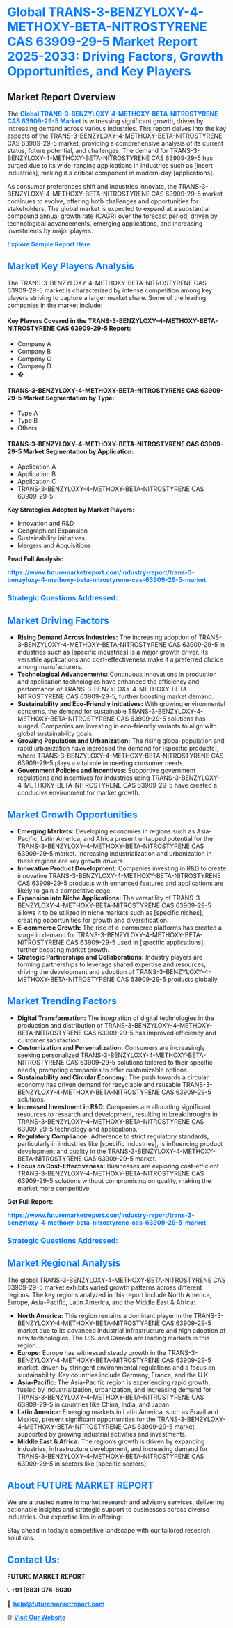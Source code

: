 <h1 style="color: #007BFF;">Global TRANS-3-BENZYLOXY-4-METHOXY-BETA-NITROSTYRENE CAS 63909-29-5 Market Report 2025-2033: Driving Factors, Growth Opportunities, and Key Players</h1>

<section id="overview">
<h2>Market Report Overview</h2>
<p>The <a href="https://www.futuremarketreport.com/industry-report/trans-3-benzyloxy-4-methoxy-beta-nitrostyrene-cas-63909-29-5-market" style="color: #007BFF; text-decoration: none;"><strong>Global TRANS-3-BENZYLOXY-4-METHOXY-BETA-NITROSTYRENE CAS 63909-29-5 Market</strong></a> is witnessing significant growth, driven by increasing demand across various industries. This report delves into the key aspects of the TRANS-3-BENZYLOXY-4-METHOXY-BETA-NITROSTYRENE CAS 63909-29-5 market, providing a comprehensive analysis of its current status, future potential, and challenges. The demand for TRANS-3-BENZYLOXY-4-METHOXY-BETA-NITROSTYRENE CAS 63909-29-5 has surged due to its wide-ranging applications in industries such as [insert industries], making it a critical component in modern-day [applications].</p>
<p>As consumer preferences shift and industries innovate, the TRANS-3-BENZYLOXY-4-METHOXY-BETA-NITROSTYRENE CAS 63909-29-5 market continues to evolve, offering both challenges and opportunities for stakeholders. The global market is expected to expand at a substantial compound annual growth rate (CAGR) over the forecast period, driven by technological advancements, emerging applications, and increasing investments by major players.</p>
</section>

<section id="overview">
<p><a href="https://www.futuremarketreport.com/request-sample/reportId=116515" style="color: #007BFF; text-decoration: none;"><strong>Explore Sample Report Here</strong></a></p>
</section>

<section id="key-players">
<h2 style="color: #007BFF;">Market Key Players Analysis</h2>
<p>The TRANS-3-BENZYLOXY-4-METHOXY-BETA-NITROSTYRENE CAS 63909-29-5 market is characterized by intense competition among key players striving to capture a larger market share. Some of the leading companies in the market include:</p>
<h4>Key Players Covered in the TRANS-3-BENZYLOXY-4-METHOXY-BETA-NITROSTYRENE CAS 63909-29-5 Report:</h4>
<ul><li>Company A</li><li>Company B</li><li>Company C</li><li>Company D</li><li>�</li></ul>
<h4>TRANS-3-BENZYLOXY-4-METHOXY-BETA-NITROSTYRENE CAS 63909-29-5 Market Segmentation by Type:</h4>
<ul><li>Type A</li><li>Type B</li><li>Others</li></ul>

<h4>TRANS-3-BENZYLOXY-4-METHOXY-BETA-NITROSTYRENE CAS 63909-29-5 Market Segmentation by Application:</h4>
<ul><li>Application A</li><li>Application B</li><li>Application C</li><li>TRANS-3-BENZYLOXY-4-METHOXY-BETA-NITROSTYRENE CAS 63909-29-5</li></ul>
<p><strong>Key Strategies Adopted by Market Players:</strong></p>
<ul>
<li>Innovation and R&D</li>
<li>Geographical Expansion</li>
<li>Sustainability Initiatives</li>
<li>Mergers and Acquisitions</li>
</ul>
</section>

<section>
<p><strong>Read Full Analysis: </strong></p><a href="https://www.futuremarketreport.com/industry-report/trans-3-benzyloxy-4-methoxy-beta-nitrostyrene-cas-63909-29-5-market" style="color: #007BFF; text-decoration: none;"><strong>https://www.futuremarketreport.com/industry-report/trans-3-benzyloxy-4-methoxy-beta-nitrostyrene-cas-63909-29-5-market</strong></a>
<h3 style="color: #007BFF;">Strategic Questions Addressed:</h3>
</section>

<section id="driving-factors">
<h2 style="color: #007BFF;">Market Driving Factors</h2>
<ul>
<li><strong>Rising Demand Across Industries:</strong> The increasing adoption of TRANS-3-BENZYLOXY-4-METHOXY-BETA-NITROSTYRENE CAS 63909-29-5 in industries such as [specific industries] is a major growth driver. Its versatile applications and cost-effectiveness make it a preferred choice among manufacturers.</li>
<li><strong>Technological Advancements:</strong> Continuous innovations in production and application technologies have enhanced the efficiency and performance of TRANS-3-BENZYLOXY-4-METHOXY-BETA-NITROSTYRENE CAS 63909-29-5, further boosting market demand.</li>
<li><strong>Sustainability and Eco-Friendly Initiatives:</strong> With growing environmental concerns, the demand for sustainable TRANS-3-BENZYLOXY-4-METHOXY-BETA-NITROSTYRENE CAS 63909-29-5 solutions has surged. Companies are investing in eco-friendly variants to align with global sustainability goals.</li>
<li><strong>Growing Population and Urbanization:</strong> The rising global population and rapid urbanization have increased the demand for [specific products], where TRANS-3-BENZYLOXY-4-METHOXY-BETA-NITROSTYRENE CAS 63909-29-5 plays a vital role in meeting consumer needs.</li>
<li><strong>Government Policies and Incentives:</strong> Supportive government regulations and incentives for industries using TRANS-3-BENZYLOXY-4-METHOXY-BETA-NITROSTYRENE CAS 63909-29-5 have created a conducive environment for market growth.</li>
</ul>
</section>

<section id="growth-opportunities">
<h2 style="color: #007BFF;">Market Growth Opportunities</h2>
<ul>
<li><strong>Emerging Markets:</strong> Developing economies in regions such as Asia-Pacific, Latin America, and Africa present untapped potential for the TRANS-3-BENZYLOXY-4-METHOXY-BETA-NITROSTYRENE CAS 63909-29-5 market. Increasing industrialization and urbanization in these regions are key growth drivers.</li>
<li><strong>Innovative Product Development:</strong> Companies investing in R&D to create innovative TRANS-3-BENZYLOXY-4-METHOXY-BETA-NITROSTYRENE CAS 63909-29-5 products with enhanced features and applications are likely to gain a competitive edge.</li>
<li><strong>Expansion into Niche Applications:</strong> The versatility of TRANS-3-BENZYLOXY-4-METHOXY-BETA-NITROSTYRENE CAS 63909-29-5 allows it to be utilized in niche markets such as [specific niches], creating opportunities for growth and diversification.</li>
<li><strong>E-commerce Growth:</strong> The rise of e-commerce platforms has created a surge in demand for TRANS-3-BENZYLOXY-4-METHOXY-BETA-NITROSTYRENE CAS 63909-29-5 used in [specific applications], further boosting market growth.</li>
<li><strong>Strategic Partnerships and Collaborations:</strong> Industry players are forming partnerships to leverage shared expertise and resources, driving the development and adoption of TRANS-3-BENZYLOXY-4-METHOXY-BETA-NITROSTYRENE CAS 63909-29-5 products globally.</li>
</ul>
</section>

<section id="trending-factors">
<h2 style="color: #007BFF;">Market Trending Factors</h2>
<ul>
<li><strong>Digital Transformation:</strong> The integration of digital technologies in the production and distribution of TRANS-3-BENZYLOXY-4-METHOXY-BETA-NITROSTYRENE CAS 63909-29-5 has improved efficiency and customer satisfaction.</li>
<li><strong>Customization and Personalization:</strong> Consumers are increasingly seeking personalized TRANS-3-BENZYLOXY-4-METHOXY-BETA-NITROSTYRENE CAS 63909-29-5 solutions tailored to their specific needs, prompting companies to offer customizable options.</li>
<li><strong>Sustainability and Circular Economy:</strong> The push towards a circular economy has driven demand for recyclable and reusable TRANS-3-BENZYLOXY-4-METHOXY-BETA-NITROSTYRENE CAS 63909-29-5 solutions.</li>
<li><strong>Increased Investment in R&D:</strong> Companies are allocating significant resources to research and development, resulting in breakthroughs in TRANS-3-BENZYLOXY-4-METHOXY-BETA-NITROSTYRENE CAS 63909-29-5 technology and applications.</li>
<li><strong>Regulatory Compliance:</strong> Adherence to strict regulatory standards, particularly in industries like [specific industries], is influencing product development and quality in the TRANS-3-BENZYLOXY-4-METHOXY-BETA-NITROSTYRENE CAS 63909-29-5 market.</li>
<li><strong>Focus on Cost-Effectiveness:</strong> Businesses are exploring cost-efficient TRANS-3-BENZYLOXY-4-METHOXY-BETA-NITROSTYRENE CAS 63909-29-5 solutions without compromising on quality, making the market more competitive.</li>
</ul>
</section>

<section>
<p><strong>Get Full Report: </strong></p><a href="https://www.futuremarketreport.com/industry-report/trans-3-benzyloxy-4-methoxy-beta-nitrostyrene-cas-63909-29-5-market" style="color: #007BFF; text-decoration: none;"><strong>https://www.futuremarketreport.com/industry-report/trans-3-benzyloxy-4-methoxy-beta-nitrostyrene-cas-63909-29-5-market</strong></a>
<h3 style="color: #007BFF;">Strategic Questions Addressed:</h3>
</section>


<section id="regional-analysis">
<h2 style="color: #007BFF;">Market Regional Analysis</h2>
<p>The global TRANS-3-BENZYLOXY-4-METHOXY-BETA-NITROSTYRENE CAS 63909-29-5 market exhibits varied growth patterns across different regions. The key regions analyzed in this report include North America, Europe, Asia-Pacific, Latin America, and the Middle East & Africa:</p>
<ul>
<li><strong>North America:</strong> This region remains a dominant player in the TRANS-3-BENZYLOXY-4-METHOXY-BETA-NITROSTYRENE CAS 63909-29-5 market due to its advanced industrial infrastructure and high adoption of new technologies. The U.S. and Canada are leading markets in this region.</li>
<li><strong>Europe:</strong> Europe has witnessed steady growth in the TRANS-3-BENZYLOXY-4-METHOXY-BETA-NITROSTYRENE CAS 63909-29-5 market, driven by stringent environmental regulations and a focus on sustainability. Key countries include Germany, France, and the U.K.</li>
<li><strong>Asia-Pacific:</strong> The Asia-Pacific region is experiencing rapid growth, fueled by industrialization, urbanization, and increasing demand for TRANS-3-BENZYLOXY-4-METHOXY-BETA-NITROSTYRENE CAS 63909-29-5 in countries like China, India, and Japan.</li>
<li><strong>Latin America:</strong> Emerging markets in Latin America, such as Brazil and Mexico, present significant opportunities for the TRANS-3-BENZYLOXY-4-METHOXY-BETA-NITROSTYRENE CAS 63909-29-5 market, supported by growing industrial activities and investments.</li>
<li><strong>Middle East & Africa:</strong> The region’s growth is driven by expanding industries, infrastructure development, and increasing demand for TRANS-3-BENZYLOXY-4-METHOXY-BETA-NITROSTYRENE CAS 63909-29-5 in sectors like [specific sectors].</li>
</ul>
</section>

<footer>
<h2 style="color: #007BFF;">About FUTURE MARKET REPORT</h2>
<p>We are a trusted name in market research and advisory services, delivering actionable insights and strategic support to businesses across diverse industries. Our expertise lies in offering:</p>

<p>Stay ahead in today’s competitive landscape with our tailored research solutions.</p>

<h2 style="color: #007BFF;">Contact Us:</h2>
<p><strong>FUTURE MARKET REPORT</strong></p>
<p>📞 <strong>+91 (883) 074-8030</strong></p>
<p>📧 <strong><a href="mailto:help@futuremarketreport.com" style="color: #007BFF;">help@futuremarketreport.com</a></strong></p>
<p>🌐 <strong><a href="https://www.futuremarketreport.com/" style="color: #007BFF;">Visit Our Website</a></strong></p>
</footer>
